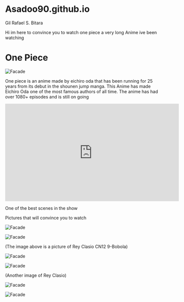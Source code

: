 # Asadoo90.github.io
Gil Rafael S. Bitara


Hi im here to convince you to watch one piece a very long Anime ive been watching

# One Piece
![Facade](https://www.dexerto.com/cdn-cgi/image/width=3840,quality=75,format=auto/https://editors.dexerto.com/wp-content/uploads/2023/10/23/one-piece-straw-hat-pirates.jpeg)

One piece is an anime made by eichiro oda that has been running for 25 years from its debut in the shounen jump manga. This Anime has made Eichiro Oda one of the most famous authors of all time. The anime has had over 1080+ episodes and is still on going

<iframe width="560" height="315" src="https://youtu.be/hTIMbpxlfsI?si=1kqZQlHPxV4ZhkwS" title="YouTube video player" frameborder="0" allow="accelerometer; autoplay; clipboardwrite; encrypted-media; gyroscope; picture-in-picture; web-share" allowfullscreen></iframe>

One of the best scenes in the show

Pictures that will convince you to watch

![Facade](https://preview.redd.it/9o78gdvp4qq81.jpg?width=480&format=pjpg&auto=webp&s=68a63dc7227f3e0c4792d938f003db565f04456a)

![Facade](https://preview.redd.it/qqrj8tit4qq81.jpg?width=953&format=pjpg&auto=webp&s=582e3712054c18e34634bdb15b427775223eb1c5)

(The image above is a picture of Rey Clasio CN12 9-Bobola)

![Facade](https://encrypted-tbn0.gstatic.com/images?q=tbn:ANd9GcTHdHTf06ha_RoRpU11hFe8qPpyGFqHtC3qAw&usqp=CAU)

![Facade](https://encrypted-tbn0.gstatic.com/images?q=tbn:ANd9GcQXroTl1OJIZ0BZMMlELRbHRU6h-BZo5hm1sw&usqp=CAU)

(Another image of Rey Clasio)

![Facade](https://theadultswimsquad.files.wordpress.com/2016/09/ep-361-5.jpg?w=636&h=386)

![Facade](https://i.pinimg.com/originals/73/d7/fc/73d7fcf37ca0479b39e68bc20bf7163a.png)
